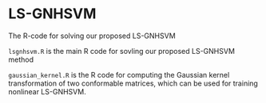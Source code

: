 # LS-GNHSVM
The R-code for solving our proposed LS-GNHSVM

`lsgnhsvm.R` is the main R code for sovling our proposed LS-GNHSVM method

`gaussian_kernel.R` is the R code for computing the Gaussian kernel transformation of two conformable matrices, which can be used for training nonlinear LS-GNHSVM.
